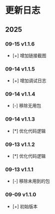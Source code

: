 # 更新日志

## 2025

### 09-15 v1.1.6

- [+] 增加链接截图

### 09-14 v1.1.5

- [+] 增加调试日志

### 09-14 v1.1.4

- [-] 移除无用包

### 09-14 v1.1.3

- [*] 优化代码逻辑

### 09-13 v1.1.2

- [*] 优化代码逻辑

### 09-13 v1.1.1

- [-] 移除未用到的包

### 09-09 v1.1.0

- [+] 初始版本

